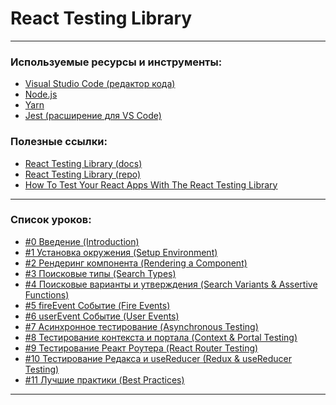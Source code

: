 # React Testing Library

---

### Используемые ресурсы и инструменты:
- [Visual Studio Code (редактор кода)](https://code.visualstudio.com)
- [Node.js](https://nodejs.org/en/)
- [Yarn](https://yarnpkg.com)
- [Jest (расширение для VS Code)](https://marketplace.visualstudio.com/items?itemName=Orta.vscode-jest)

### Полезные ссылки:
- [React Testing Library (docs)](https://testing-library.com)
- [React Testing Library (repo)](https://github.com/testing-library/react-testing-library)
- [How To Test Your React Apps With The React Testing Library](https://www.smashingmagazine.com/2020/07/react-apps-testing-library/)

---

### Список уроков:
- [#0 Введение (Introduction)]()
- [#1 Установка окружения (Setup Environment)]()
- [#2 Рендеринг компонента (Rendering a Component)]()
- [#3 Поисковые типы (Search Types)]()
- [#4 Поисковые варианты и утверждения (Search Variants & Assertive Functions)]()
- [#5 fireEvent Событие (Fire Events)]()
- [#6 userEvent Событие (User Events)]()
- [#7 Асинхронное тестирование (Asynchronous Testing)]()
- [#8 Тестирование контекста и портала (Context & Portal Testing)]()
- [#9 Тестирование Реакт Роутера (React Router Testing)]()
- [#10 Тестирование Редакса и useReducer (Redux & useReducer Testing)]()
- [#11 Лучшие практики (Best Practices)]()

---
